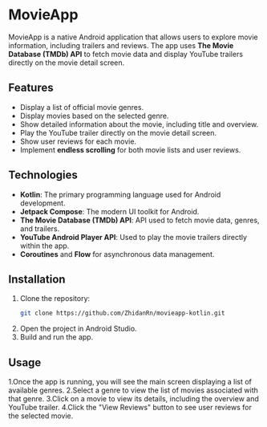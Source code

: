 # MovieApp

MovieApp is a native Android application that allows users to explore movie information, including trailers and reviews. The app uses **The Movie Database (TMDb) API** to fetch movie data and display YouTube trailers directly on the movie detail screen.

## Features

- Display a list of official movie genres.
- Display movies based on the selected genre.
- Show detailed information about the movie, including title and overview.
- Play the YouTube trailer directly on the movie detail screen.
- Show user reviews for each movie.
- Implement **endless scrolling** for both movie lists and user reviews.

## Technologies

- **Kotlin**: The primary programming language used for Android development.
- **Jetpack Compose**: The modern UI toolkit for Android.
- **The Movie Database (TMDb) API**: API used to fetch movie data, genres, and trailers.
- **YouTube Android Player API**: Used to play the movie trailers directly within the app.
- **Coroutines** and **Flow** for asynchronous data management.

## Installation

1. Clone the repository:
   ```bash
   git clone https://github.com/ZhidanRn/movieapp-kotlin.git
    ```
2. Open the project in Android Studio.
3. Build and run the app.

## Usage

1.Once the app is running, you will see the main screen displaying a list of available genres.
2.Select a genre to view the list of movies associated with that genre.
3.Click on a movie to view its details, including the overview and YouTube trailer.
4.Click the "View Reviews" button to see user reviews for the selected movie.
